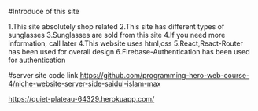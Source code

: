 #Introduce of this site

1.This site absolutely shop related
2.This site has different types of sunglasses
3.Sunglasses are sold from this site
4.If you need more information, call later
4.This website uses html,css 
5.React,React-Router has been used for overall design
6.Firebase-Authentication has been used for authentication

#server site code link
https://github.com/programming-hero-web-course-4/niche-website-server-side-saidul-islam-max

https://quiet-plateau-64329.herokuapp.com/

